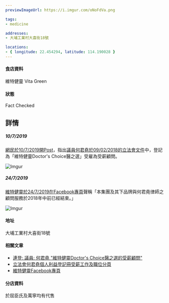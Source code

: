 ```yaml
---
previewImageUrl: https://i.imgur.com/oNoFdVa.png

tags:
- medicine

addresses:
- 大埔工業村大喜街18號

locations:
- { longitude: 22.454294, latitude: 114.190028 }
---
```


#### 食店資料
維特健靈 Vita Green

#### 狀態
Fact Checked

## 詳情

##### 10/7/2019
[網民於10/7/2019開Post][lihkg-link]，指出[議員何君堯於09/02/2018的立法會文件][legco-doc]中，登記為「維特健靈Doctor's Choice醫之選」受雇為受薪顧問。

![Imgur](https://i.imgur.com/hIykzas.png)

##### 24/7/2019
[維特健靈於24/7/2019在Facebook專頁][vita-green-fb]聲稱「本集團及其下品牌與何君堯律師之顧問服務於2018年中前已經結束。」 

![Imgur](https://i.imgur.com/O1D2Fq5.png)

#### 地址
大埔工業村大喜街18號

#### 相關文章
* [連登: 議員: 何君堯 "維特健靈Doctor's Choice醫之選的受薪顧問"][lihkg-link]
* [立法會何君堯個人利益登記冊受薪工作及職位分頁][legco-doc]
* [維特健靈Facebook專頁][vita-green-fb]

#### 分店資料
於屈臣氏及萬寧均有代售

[lihkg-link]: https://lihkg.com/thread/1301544/page/1
[legco-doc]: https://www.legco.gov.hk/general/chinese/cmi/yr16-20/hky/hky_2.1_20180209_01_c.pdf
[vita-green-fb]: https://www.facebook.com/vitagreenhk/posts/2616009998433264